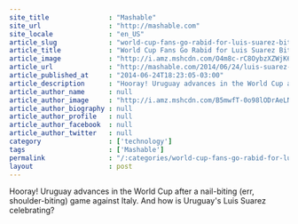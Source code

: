 ```yaml
---
site_title               : "Mashable"
site_url                 : "http://mashable.com"
site_locale              : "en_US"
article_slug             : "world-cup-fans-go-rabid-for-luis-suarez-bite-memes"
article_title            : "World Cup Fans Go Rabid for Luis Suarez Bite Memes"
article_image            : "http://i.amz.mshcdn.com/O4m8c-rC8OybzXZWjK6GKoksIx0=/1200x627/2014%2F06%2F24%2F72%2FLuisSuarezB.88258.jpg"
article_url              : "http://mashable.com/2014/06/24/luis-suarez-bite-memes/"
article_published_at     : "2014-06-24T18:23:05-03:00"
article_description      : "Hooray! Uruguay advances in the World Cup after a nail-biting (err, shoulder-biting) game against Italy. And how is Uruguay's Luis Suarez celebrating?"
article_author_name      : null
article_author_image     : "http://i.amz.mshcdn.com/B5mwfT-0o98lODrAeLNrbIyZ5zk=/90x90/2016%2F06%2F30%2Fbc%2F201604254bDSC_9836.30faf.a92ab.jpg"
article_author_biography : null
article_author_profile   : null
article_author_facebook  : null
article_author_twitter   : null
category                 : ['technology']
tags                     : ['Mashable']
permalink                : "/:categories/world-cup-fans-go-rabid-for-luis-suarez-bite-memes/"
layout                   : post
---
```


Hooray! Uruguay advances in the World Cup after a nail-biting (err, shoulder-biting) game against Italy. And how is Uruguay's Luis Suarez celebrating?
